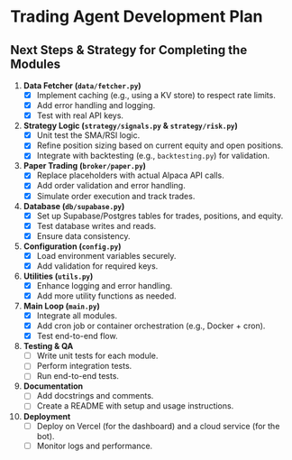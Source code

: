 # Trading Agent Development Plan

## Next Steps & Strategy for Completing the Modules

1. **Data Fetcher (`data/fetcher.py`)**
   - [x] Implement caching (e.g., using a KV store) to respect rate limits.
   - [x] Add error handling and logging.
   - [x] Test with real API keys.

2. **Strategy Logic (`strategy/signals.py` & `strategy/risk.py`)**
   - [x] Unit test the SMA/RSI logic.
   - [x] Refine position sizing based on current equity and open positions.
   - [x] Integrate with backtesting (e.g., `backtesting.py`) for validation.

3. **Paper Trading (`broker/paper.py`)**
   - [x] Replace placeholders with actual Alpaca API calls.
   - [x] Add order validation and error handling.
   - [x] Simulate order execution and track trades.

4. **Database (`db/supabase.py`)**
   - [x] Set up Supabase/Postgres tables for trades, positions, and equity.
   - [x] Test database writes and reads.
   - [x] Ensure data consistency.

5. **Configuration (`config.py`)**
   - [x] Load environment variables securely.
   - [x] Add validation for required keys.

6. **Utilities (`utils.py`)**
   - [x] Enhance logging and error handling.
   - [x] Add more utility functions as needed.

7. **Main Loop (`main.py`)**
   - [x] Integrate all modules.
   - [x] Add cron job or container orchestration (e.g., Docker + cron).
   - [x] Test end-to-end flow.

8. **Testing & QA**
   - [ ] Write unit tests for each module.
   - [ ] Perform integration tests.
   - [ ] Run end-to-end tests.

9. **Documentation**
   - [ ] Add docstrings and comments.
   - [ ] Create a README with setup and usage instructions.

10. **Deployment**
    - [ ] Deploy on Vercel (for the dashboard) and a cloud service (for the bot).
    - [ ] Monitor logs and performance.
